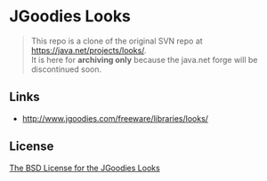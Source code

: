 # JGoodies Looks

> This repo is a clone of the original SVN repo at https://java.net/projects/looks/.  
> It is here for **archiving only** because the java.net forge will be discontinued soon.

## Links

- http://www.jgoodies.com/freeware/libraries/looks/

## License

[The BSD License for the JGoodies Looks](LICENSE.txt)
